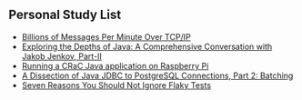 ## Personal Study List
<!-- BLOG-POST-LIST:START -->
- [Billions of Messages Per Minute Over TCP/IP](https://foojay.io/today/billions-of-messages-tcp-ip/)
- [Exploring the Depths of Java: A Comprehensive Conversation with Jakob Jenkov, Part-II](https://foojay.io/today/exploring-the-depths-of-java-a-comprehensive-conversation-with-jakob-jenkov-part-ii/)
- [Running a CRaC Java application on Raspberry Pi](https://foojay.io/today/running-a-crac-java-application-on-raspberry-pi/)
- [A Dissection of Java JDBC to PostgreSQL Connections, Part 2: Batching](https://foojay.io/today/a-dissection-of-java-jdbc-to-postgresql-connections-part-2-batching/)
- [Seven Reasons You Should Not Ignore Flaky Tests](https://foojay.io/today/seven-reasons-you-should-not-ignore-flaky-tests/)
<!-- BLOG-POST-LIST:END -->  
